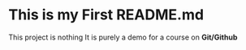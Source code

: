 # This is my First README.md

This project is nothing 
It is purely a demo for a course on **Git/Github**
